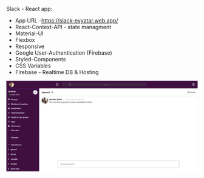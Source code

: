 Slack - React app:

* App URL -https://slack-evyatar.web.app/
* React-Context-API - state managment
* Material-UI
* Flexbox
* Responsive
* Google User-Authentication (Firebase)
* Styled-Components
* CSS Variables
* Firebase - Realtime DB & Hosting

![alt text](https://github.com/EvyatarHaim1/Slack-React/blob/main/src/screenView.png)
